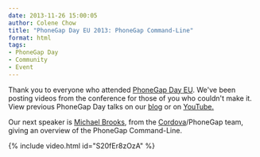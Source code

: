 ```yaml
---
date: 2013-11-26 15:00:05
author: Colene Chow
title: "PhoneGap Day EU 2013: PhoneGap Command-Line"
format: html
tags:
- PhoneGap Day
- Community
- Event
---
```


Thank you to everyone who attended [PhoneGap Day EU](http://pgday.phonegap.com/eu2013). We've been posting videos from the conference for those of you who couldn't make it. View previous PhoneGap Day talks on our [blog](http://phonegap.com/blog/tag/phonegap-day/) or on [YouTube.](http://youtube.com/phonegap)

Our next speaker is [Michael Brooks](http://twitter.com/mwbrooks), from the [Cordova](http://cordova.io)/PhoneGap team, giving an overview of the PhoneGap Command-Line.

{% include video.html id="S20fEr8zOzA" %}
